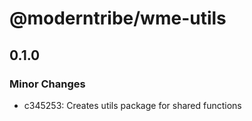 # @moderntribe/wme-utils

## 0.1.0

### Minor Changes

- c345253: Creates utils package for shared functions
